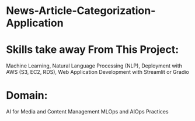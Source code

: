 # News-Article-Categorization-Application

# Skills take away From This Project:

Machine Learning, Natural Language Processing (NLP), Deployment with AWS (S3, EC2, RDS), 
Web Application Development with Streamlit or Gradio

# Domain:

AI for Media and Content Management
MLOps and AIOps Practices


